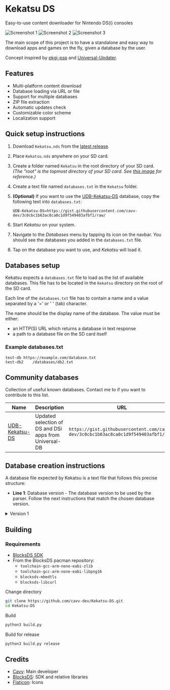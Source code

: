 # Kekatsu DS
Easy-to-use content downloader for Nintendo DS(i) consoles

![Screenshot 1](https://github.com/cavv-dev/Kekatsu-DS/raw/main/resources/screenshots/Kekatsu-DS_1.png) ![Screenshot 2](https://github.com/cavv-dev/Kekatsu-DS/raw/main/resources/screenshots/Kekatsu-DS_2.png) ![Screenshot 3](https://github.com/cavv-dev/Kekatsu-DS/raw/main/resources/screenshots/Kekatsu-DS_3.png)

The main scope of this project is to have a standalone and easy way to download apps and games on the fly, given a database by the user.

Concept inspired by [pkgi-psp](https://github.com/bucanero/pkgi-psp) and [Universal-Updater](https://github.com/Universal-Team/Universal-Updater).

## Features
- Multi-platform content download
- Database loading via URL or file
- Support for multiple databases
- ZIP file extraction
- Automatic updates check
- Customizable color scheme
- Localization support

## Quick setup instructions
1. Download `Kekatsu.nds` from the [latest release](https://github.com/cavv-dev/Kekatsu-DS/releases/latest).

2. Place `Kekatsu.nds` anywhere on your SD card.

3. Create a folder named `Kekatsu` in the root directory of your SD card. *(The "root" is the topmost directory of your SD card. See [this image](https://dsi.cfw.guide/assets/images/sdroot/en_US.png) for reference.)*

4. Create a text file named `databases.txt` in the `Kekatsu` folder.

5. **(Optional)** If you want to use the [UDB-Kekatsu-DS](https://github.com/cavv-dev/UDB-Kekatsu-DS) database, copy the following text into `databases.txt`:
    ```
    UDB-Kekatsu-DS=https://gist.githubusercontent.com/cavv-dev/3c0cbc1b63ac8ca0c1d9f549403afbf1/raw/
    ```

6. Start *Kekatsu* on your system.

7. Navigate to the *Databases* menu by tapping its icon on the navbar. You should see the databases you added in the `databases.txt` file.

8. Tap on the database you want to use, and *Kekatsu* will load it.

## Databases setup
Kekatsu expects a `databases.txt` file to load as the list of available databases. This file has to be located in the `Kekatsu` directory on the root of the SD card.

Each line of the `databases.txt` file has to contain a name and a value separated by a '=' or '	' (tab) character.

The name should be the display name of the database. The value must be either:
- an HTTP(S) URL which returns a database in text response
- a path to a database file on the SD card itself

### Example databases.txt
```
test-db https://example.com/database.txt
test-db2    /databases/db2.txt
```

## Community databases
Collection of useful known databases. Contact me to if you want to contribute to this list.

| Name | Description | URL |
|---|---|---|
| [UDB-Kekatsu-DS](https://github.com/cavv-dev/UDB-Kekatsu-DS) | Updated selection of DS and DSi apps from Universal-DB | `https://gist.githubusercontent.com/cavv-dev/3c0cbc1b63ac8ca0c1d9f549403afbf1/raw/` |

## Database creation instructions
A database file expected by Kekatsu is a text file that follows this precise structure:

- **Line 1**: Database version - The database version to be used by the parser. Follow the next instructions that match the chosen database version.

<details><summary>Version 1</summary>

- **Line 2**: Delimiter character - The character to be used to separate fields in the next lines
- **Line 3 and above**: Fields separated by the delimiter character. They must follow this order:
    - **Title** - Display title of the content
    - **Platform** - Target platform of the content. *Should* be in lowercase and in its abbreviated form as it will be used as the name of the platform directory. E.g. `nds` instead of `Nintendo DS`.
    - **Region** - Target region of the content. Could be `NTSC-U`, `PAL` and similar for contents which target a specific region or `ANY` for contents made for any region.
    - **Version** - Release version of the content
    - **Author** - Author or publisher of the content
    - **Download URL** - The HTTP(S) URL to download the content. Must be a direct link to the file of the content. This file can be an executable or an archive in ZIP format.
    - **File name** - The name under which the downloaded file will be saved
    - **Size** - The size in bytes of the downloaded file
    - **Box art URL** - The HTTP(S) URL of the displayed box art for the content. A box art is expected to be in PNG format.
    - **Extract items** - The items to be extracted from the downloaded archive in couples of fields separated by the delimiter character. Each couple is composed of:
        - **In-path** - The path of the file or directory in the archive to be extracted. Directories should have `/` as the last character.
        - **Out-path** - The destination path of the extracted file or directory
    
        If no extract items are specified, all the files and directories will be extracted following the structure in the archive.
        
        They are not going to be checked if the downloaded file is not an archive.

### Example database file
```
1
,
test-app,nds,ANY,1.0,Author1,https://example.com/test-app-v1.0.nds,test-app.nds,1048576,https://example.com/test-app-boxart.png
test-app2,gba,NTSC-U,1.1,Author2,https://example.com/test-app2.zip,test-app2.zip,2097152,https://example.com/test-app2-boxart.png,release/gba/test-app2-v1.1.gba,test-app2.gba
```

</details>

## Building
### Requirements
- [BlocksDS SDK](https://github.com/blocksds/sdk)
- From the BlocksDS pacman repository:
    - `toolchain-gcc-arm-none-eabi-zlib`
    - `toolchain-gcc-arm-none-eabi-libpng16`
    - `blocksds-mbedtls`
    - `blocksds-libcurl`

Change directory
```sh
git clone https://github.com/cavv-dev/Kekatsu-DS.git
cd Kekatsu-DS
```
Build
```sh
python3 build.py
```
Build for release
```sh
python3 build.py release
```

## Credits
- [Cavv](https://github.com/cavv-dev): Main developer
- [BlocksDS](https://github.com/blocksds): SDK and relative libraries
- [Flaticon](https://www.flaticon.com/): Icons
